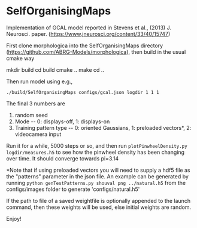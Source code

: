 # SelfOrganisingMaps

Implementation of GCAL model reported in Stevens et al., (2013) J. Neurosci. paper. (https://www.jneurosci.org/content/33/40/15747)

First clone morphologica into the SelfOrganisingMaps directory (https://github.com/ABRG-Models/morphologica), then build in the usual cmake way

mkdir build
cd build
cmake ..
make
cd ..

Then run model using e.g., 

```
./build/SelfOrganisingMaps configs/gcal.json logdir 1 1 1
```

The final 3 numbers are
1. random seed
2. Mode -- 0: displays-off, 1: displays-on
3. Training pattern type -- 0: oriented Gaussians, 1: preloaded vectors*, 2: videocamera input

Run it for a while, 5000 steps or so, and then run ```plotPinwheelDensity.py logdir/measures.h5``` to see how the pinwheel density has been changing over time. It should converge towards pi=3.14

*Note that if using preloaded vectors you will need to supply a hdf5 file as the "patterns" parameter in the json file. An example can be generated by running ```python genTestPatterns.py shouval png ../natural.h5``` from the configs/images folder to generate 'configs/natural.h5'

If the path to file of a saved weightfile is optionally appended to the launch command, then these weights will be used, else initial weights are random.

Enjoy!
